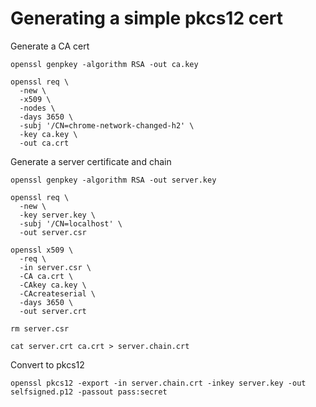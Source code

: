 # Generating a simple pkcs12 cert

Generate a CA cert
```shell
openssl genpkey -algorithm RSA -out ca.key 

openssl req \
  -new \
  -x509 \
  -nodes \
  -days 3650 \
  -subj '/CN=chrome-network-changed-h2' \
  -key ca.key \
  -out ca.crt
```

Generate a server certificate and chain
```shell
openssl genpkey -algorithm RSA -out server.key 

openssl req \
  -new \
  -key server.key \
  -subj '/CN=localhost' \
  -out server.csr
  
openssl x509 \
  -req \
  -in server.csr \
  -CA ca.crt \
  -CAkey ca.key \
  -CAcreateserial \
  -days 3650 \
  -out server.crt

rm server.csr

cat server.crt ca.crt > server.chain.crt
```

Convert to pkcs12
```shell
openssl pkcs12 -export -in server.chain.crt -inkey server.key -out selfsigned.p12 -passout pass:secret
```